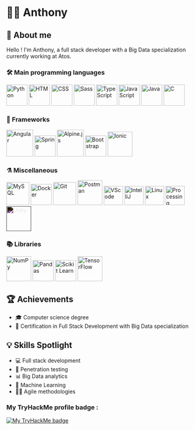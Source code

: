 # 🧑‍💻 Anthony

## 🚀 About me
Hello ! I'm Anthony, a full stack developer with a Big Data specialization currently working at Atos.

### 🛠️ Main programming languages
<p>
  <img src="https://cdn.jsdelivr.net/gh/devicons/devicon@latest/icons/python/python-original-wordmark.svg" alt="Python" height="55"/>
  <img src="https://cdn.jsdelivr.net/gh/devicons/devicon@latest/icons/html5/html5-plain-wordmark.svg" alt="HTML" height="55"/>
  <img src="https://cdn.jsdelivr.net/gh/devicons/devicon@latest/icons/css3/css3-plain-wordmark.svg" alt="CSS" height="55"/>
  <img src="https://cdn.jsdelivr.net/gh/devicons/devicon@latest/icons/sass/sass-original.svg" alt="Sass" height="55"/>
  <img src="https://cdn.jsdelivr.net/gh/devicons/devicon@latest/icons/typescript/typescript-original.svg" alt="TypeScript" height="55"/>
  <img src="https://cdn.jsdelivr.net/gh/devicons/devicon@latest/icons/javascript/javascript-original.svg" alt="JavaScript" height="55"/>
  <img src="https://cdn.jsdelivr.net/gh/devicons/devicon@latest/icons/java/java-original-wordmark.svg" alt="Java" height="55"/>
  <img src="https://cdn.jsdelivr.net/gh/devicons/devicon@latest/icons/c/c-original.svg" alt="C" height="55"/>
</p>

### 🧰 Frameworks
<p>
  <img src="https://cdn.jsdelivr.net/gh/devicons/devicon@latest/icons/angular/angular-original-wordmark.svg" alt="Angular" height="70"/>
  <img src="https://cdn.jsdelivr.net/gh/devicons/devicon@latest/icons/spring/spring-original-wordmark.svg" alt="Spring" height="55"/>
  <img src="https://cdn.jsdelivr.net/gh/devicons/devicon@latest/icons/alpinejs/alpinejs-original-wordmark.svg" alt="Alpine.js" height="70"/>
  <img src="https://cdn.jsdelivr.net/gh/devicons/devicon@latest/icons/bootstrap/bootstrap-original-wordmark.svg" alt="Bootstrap" height="55"/>
  <img src="https://cdn.jsdelivr.net/gh/devicons/devicon@latest/icons/ionic/ionic-original-wordmark.svg" alt="Ionic" height="65"/>
</p>

### ⚗️ Miscellaneous
<p>
  <img src="https://cdn.jsdelivr.net/gh/devicons/devicon@latest/icons/mysql/mysql-original-wordmark.svg" alt="MySQL" height="60"/>
  <img src="https://cdn.jsdelivr.net/gh/devicons/devicon@latest/icons/docker/docker-original-wordmark.svg" alt="Docker" height="55"/>
  <img src="https://cdn.jsdelivr.net/gh/devicons/devicon@latest/icons/git/git-original-wordmark.svg" alt="Git" height="60"/>
  <img src="https://cdn.jsdelivr.net/gh/devicons/devicon@latest/icons/postman/postman-original-wordmark.svg" alt="Postman" height="65"/>
  <img src="https://cdn.jsdelivr.net/gh/devicons/devicon@latest/icons/vscode/vscode-original-wordmark.svg" alt="VScode" height="50"/>
  <img src="https://cdn.jsdelivr.net/gh/devicons/devicon@latest/icons/intellij/intellij-original.svg" alt="IntelliJ" height="50"/>
  <img src="https://cdn.jsdelivr.net/gh/devicons/devicon@latest/icons/linux/linux-original.svg" alt="Linux" height="50"/>
  <img src="https://cdn.jsdelivr.net/gh/devicons/devicon@latest/icons/processing/processing-original-wordmark.svg" alt="Processing" height="50"/>
  <img src="https://cdn.jsdelivr.net/gh/devicons/devicon@latest/icons/unity/unity-original-wordmark.svg" alt="Unity" height="65" style="filter: invert(1);"/>
</p>

### 📚 Libraries
<p>
  <img src="https://cdn.jsdelivr.net/gh/devicons/devicon@latest/icons/numpy/numpy-original-wordmark.svg" alt="NumPy" height="65"/>
  <img src="https://cdn.jsdelivr.net/gh/devicons/devicon@latest/icons/pandas/pandas-original-wordmark.svg" alt="Pandas" height="55"/>
  <img src="https://cdn.jsdelivr.net/gh/devicons/devicon@latest/icons/scikitlearn/scikitlearn-original.svg" alt="Scikit Learn" height="55"/>
  <img src="https://cdn.jsdelivr.net/gh/devicons/devicon@latest/icons/tensorflow/tensorflow-original-wordmark.svg" alt="TensorFlow" height="65"/>
</p>

## 🏆 Achievements
- 🎓 Computer science degree
- 📜 Certification in Full Stack Development with Big Data specialization

## 💡 Skills Spotlight
- 💻 Full stack development
- 🔏 Penetration testing
- 📊 Big Data analytics
- 🤖 Machine Learning
- 🤸🏼 Agile methodologies

### My TryHackMe profile badge :
<a href="https://tryhackme.com/r/p/patch0">
  <img src="https://tryhackme-badges.s3.amazonaws.com/patch0.png" alt="My TryHackMe badge" />
</a>
